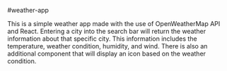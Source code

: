 #weather-app

This is a simple weather app made with the use of OpenWeatherMap API and React. Entering a city into the search bar will return the weather information about that specific city. This information includes the temperature, weather condition, humidity, and wind. There is also an additional component that will display an icon based on the weather condition.
